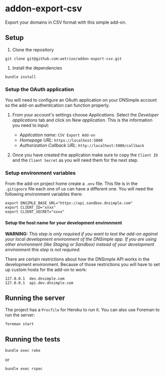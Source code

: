 # addon-export-csv

Export your domains in CSV format with this simple add-on.



## Setup

1. Clone the repository

```
git clone git@github.com:aetrion/addon-export-csv.git
```

1. Install the dependencies

```
bundle install
```


### Setup the OAuth application

You will need to configure an OAuth application on your DNSimple account so the add-on authentication can function properly.

1. From your account's settings choose *Applications*. Select the *Developer applications* tab and click on *New application*. This is the information you need to input:

    - *Application name*: `CSV Export Add-on`
    - *Homepage URL*: `https://localhost:5000`
    - *Authorization Callback URL*: `http://localhost:5000/callback`

1. Once you have created the application make sure to copy the `Client ID` and the `Client Secret` as you will need them for the next step.


### Setup environment variables

From the add-on project home create a `.env` file. This file is in the `.gitignore` file each one of us can have a different one. You will need the following environment variables there:

```
export DNSIMLE_BASE_URL="https://api.sandbox.dnsimple.com"
export CLIENT_ID="xxxx"
export CLIENT_SECRET="xxxx"
```

#### Setup the host name for your development environment

**WARNING:** _This step is only required if you want to test the add-on against your local development environment of the DNSimple app.  If you are using other environment (like Staging or Sandbox) instead of your development environment this step is not required._

There are certain restrictions about how the DNSimple API works in the development environment. Because of those restrictions you will have to set up custom hosts for the add-on to work:

```
127.0.0.1  dev.dnsimple.com
127.0.0.1  api.dev.dnsimple.com
```


## Running the server

The project has a `Procfile` for Heroku to run it. You can also use Foreman to run the server:

```
foreman start
```



## Running the tests

```
bundle exec rake
```

or

```
bundle exec rspec
```
